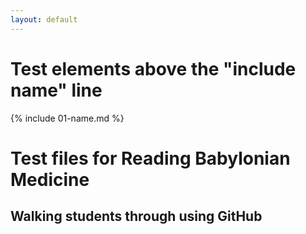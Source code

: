 ```yaml
---
layout: default
---
```


# Test elements above the "include name" line

{% include 01-name.md %}
# Test files for Reading Babylonian Medicine

## Walking students through using GitHub


